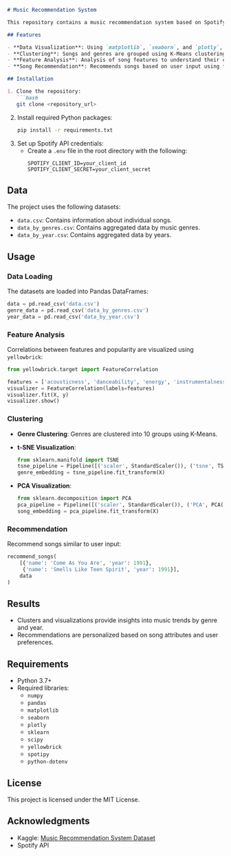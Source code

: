 ```markdown
# Music Recommendation System

This repository contains a music recommendation system based on Spotify's dataset. The project utilizes data analysis, clustering, and machine learning techniques to recommend songs based on user inputs.

## Features

- **Data Visualization**: Using `matplotlib`, `seaborn`, and `plotly`, the system provides insights into the Spotify dataset.
- **Clustering**: Songs and genres are grouped using K-Means clustering and visualized using t-SNE and PCA.
- **Feature Analysis**: Analysis of song features to understand their correlations with popularity.
- **Song Recommendation**: Recommends songs based on user input using feature-based similarity.

## Installation

1. Clone the repository:
   ```bash
   git clone <repository_url>
   ```
2. Install required Python packages:
   ```bash
   pip install -r requirements.txt
   ```
3. Set up Spotify API credentials:
   - Create a `.env` file in the root directory with the following:
     ```env
     SPOTIFY_CLIENT_ID=your_client_id
     SPOTIFY_CLIENT_SECRET=your_client_secret
     ```

## Data

The project uses the following datasets:
- `data.csv`: Contains information about individual songs.
- `data_by_genres.csv`: Contains aggregated data by music genres.
- `data_by_year.csv`: Contains aggregated data by years.

## Usage

### Data Loading
The datasets are loaded into Pandas DataFrames:
```python
data = pd.read_csv('data.csv')
genre_data = pd.read_csv('data_by_genres.csv')
year_data = pd.read_csv('data_by_year.csv')
```

### Feature Analysis
Correlations between features and popularity are visualized using `yellowbrick`:
```python
from yellowbrick.target import FeatureCorrelation

features = ['acousticness', 'danceability', 'energy', 'instrumentalness', 'liveness', 'valence', 'duration_ms', 'explicit', 'key', 'mode', 'year']
visualizer = FeatureCorrelation(labels=features)
visualizer.fit(X, y)
visualizer.show()
```

### Clustering
- **Genre Clustering**: Genres are clustered into 10 groups using K-Means.
- **t-SNE Visualization**:
  ```python
  from sklearn.manifold import TSNE
  tsne_pipeline = Pipeline([('scaler', StandardScaler()), ('tsne', TSNE(n_components=2))])
  genre_embedding = tsne_pipeline.fit_transform(X)
  ```

- **PCA Visualization**:
  ```python
  from sklearn.decomposition import PCA
  pca_pipeline = Pipeline([('scaler', StandardScaler()), ('PCA', PCA(n_components=2))])
  song_embedding = pca_pipeline.fit_transform(X)
  ```

### Recommendation
Recommend songs similar to user input:
```python
recommend_songs(
    [{'name': 'Come As You Are', 'year': 1991},
     {'name': 'Smells Like Teen Spirit', 'year': 1991}], 
    data
)
```

## Results

- Clusters and visualizations provide insights into music trends by genre and year.
- Recommendations are personalized based on song attributes and user preferences.

## Requirements

- Python 3.7+
- Required libraries:
  - `numpy`
  - `pandas`
  - `matplotlib`
  - `seaborn`
  - `plotly`
  - `sklearn`
  - `scipy`
  - `yellowbrick`
  - `spotipy`
  - `python-dotenv`

## License

This project is licensed under the MIT License.

## Acknowledgments

- Kaggle: [Music Recommendation System Dataset](https://www.kaggle.com/datasets)
- Spotify API
```
